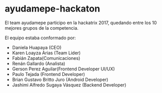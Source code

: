 # ayudamepe-hackaton

El team ayudamepe participo en la hackatrix 2017, quedando entre los 10 mejores grupos de la competencia.

El equipo estaba conformado por:
- Daniela Huapaya (CEO)
- Karen Loayza Arias (Team Lider)
- Fabián Zapata(Comunicaciones)
- Renán Gallardo (Analista)
- Gerson Perez Aguilar(Frontend Developer UI/UX)
- Paulo Tejada (Frontend Developer)
- Brian Gustavo Britto Juro (Android Developer)
- Jashimi Alfredo Sugaya Vásquez (Backend Developer)

